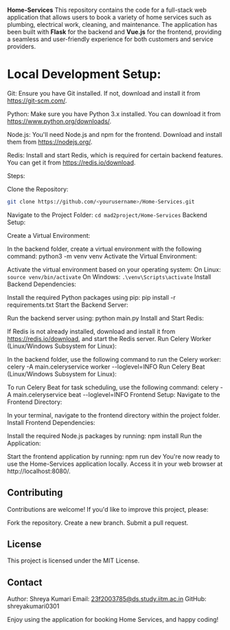 **Home-Services**
This repository contains the code for a full-stack web application that allows users to book a variety of home services such as plumbing, electrical work, cleaning, and maintenance. The application has been built with **Flask** for the backend and **Vue.js** for the frontend, providing a seamless and user-friendly experience for both customers and service providers.

# Local Development Setup:

Git: Ensure you have Git installed. If not, download and install it from https://git-scm.com/.

Python: Make sure you have Python 3.x installed. You can download it from https://www.python.org/downloads/.

Node.js: You'll need Node.js and npm for the frontend. Download and install them from https://nodejs.org/.

Redis: Install and start Redis, which is required for certain backend features. You can get it from https://redis.io/download.

Steps:

Clone the Repository:
   ```bash
   git clone https://github.com/<yourusername>/Home-Services.git
```

Navigate to the Project Folder:
```cd mad2project/Home-Services```
Backend Setup:

Create a Virtual Environment:

In the backend folder, create a virtual environment with the following command:
python3 -m venv venv
Activate the Virtual Environment:

Activate the virtual environment based on your operating system:
On Linux:
```source venv/bin/activate```
On Windows:
```.\venv\Scripts\activate```
Install Backend Dependencies:

Install the required Python packages using pip:
pip install -r requirements.txt
Start the Backend Server:

Run the backend server using:
python main.py
Install and Start Redis:

If Redis is not already installed, download and install it from https://redis.io/download, and start the Redis server.
Run Celery Worker (Linux/Windows Subsystem for Linux):

In the backend folder, use the following command to run the Celery worker:
celery -A main.celeryservice worker --loglevel=INFO
Run Celery Beat (Linux/Windows Subsystem for Linux):

To run Celery Beat for task scheduling, use the following command:
celery -A main.celeryservice beat --loglevel=INFO
Frontend Setup:
Navigate to the Frontend Directory:

In your terminal, navigate to the frontend directory within the project folder.
Install Frontend Dependencies:

Install the required Node.js packages by running:
npm install
Run the Application:

Start the frontend application by running:
npm run dev
You're now ready to use the Home-Services application locally. Access it in your web browser at http://localhost:8080/.

## Contributing
Contributions are welcome! If you'd like to improve this project, please:

Fork the repository.
Create a new branch.
Submit a pull request.

## License
This project is licensed under the MIT License.

## Contact
Author: Shreya Kumari
Email: 23f2003785@ds.study.iitm.ac.in
GitHub: shreyakumari0301

Enjoy using the application for booking Home Services, and happy coding!

